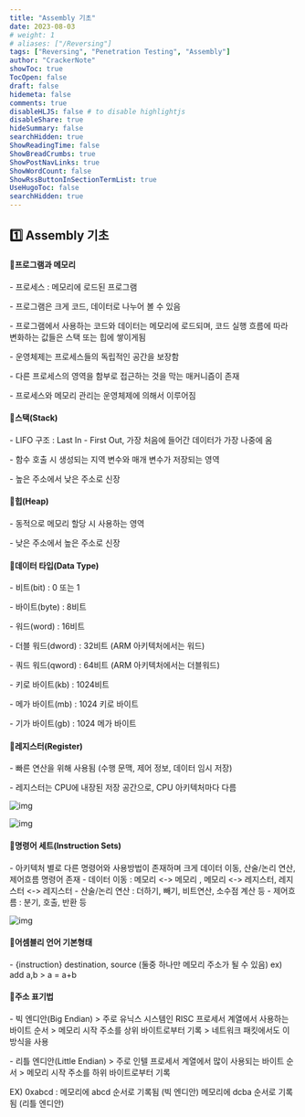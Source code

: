```yaml
---
title: "Assembly 기초"
date: 2023-08-03
# weight: 1
# aliases: ["/Reversing"]
tags: ["Reversing", "Penetration Testing", "Assembly"]
author: "CrackerNote"
showToc: true
TocOpen: false
draft: false
hidemeta: false
comments: true
disableHLJS: false # to disable highlightjs
disableShare: true
hideSummary: false
searchHidden: true
ShowReadingTime: false
ShowBreadCrumbs: true
ShowPostNavLinks: true
ShowWordCount: false
ShowRssButtonInSectionTermList: true
UseHugoToc: false
searchHidden: true
---
```


## 1️⃣ Assembly 기초



#### 📜**프로그램과 메모리**

\- 프로세스 : 메모리에 로드된 프로그램

\- 프로그램은 크게 코드, 데이터로 나누어 볼 수 있음

\- 프로그램에서 사용하는 코드와 데이터는 메모리에 로드되며, 코드 실행 흐름에 따라 변화하는 값들은
 스택 또는 힙에 쌓이게됨

\- 운영체제는 프로세스들의 독립적인 공간을 보장함

\- 다른 프로세스의 영역을 함부로 접근하는 것을 막는 매커니즘이 존재

\- 프로세스와 메모리 관리는 운영체제에 의해서 이루어짐



#### 📜**스택(Stack)**

\- LIFO 구조 : Last In - First Out, 가장 처음에 들어간 데이터가 가장 나중에 옴

\- 함수 호출 시 생성되는 지역 변수와 매개 변수가 저장되는 영역

\- 높은 주소에서 낮은 주소로 신장



#### 📜**힙(Heap)**

\- 동적으로 메모리 할당 시 사용하는 영역

\- 낮은 주소에서 높은 주소로 신장



#### 📜**데이터 타입(Data Type)**

\- 비트(bit) : 0 또는 1

\- 바이트(byte) : 8비트

\- 워드(word) : 16비트

\- 더블 워드(dword) : 32비트 (ARM 아키텍처에서는 워드)

\- 쿼드 워드(qword) : 64비트 (ARM 아키텍처에서는 더블워드)

\- 키로 바이트(kb) : 1024비트

\- 메가 바이트(mb) : 1024 키로 바이트

\- 기가 바이트(gb) : 1024 메가 바이트



#### 📜**레지스터(Register)**

\- 빠른 연산을 위해 사용됨 (수행 문맥, 제어 정보, 데이터 임시 저장)

\- 레지스터는 CPU에 내장된 저장 공간으로, CPU 아키텍처마다 다름

![img](https://blog.kakaocdn.net/dn/cd4591/btqCNaroxCx/la7sGa26EkZcPKXvxDZzS0/img.png)

![img](https://blog.kakaocdn.net/dn/cEiktO/btqCNHCvVOB/VKYEHeS3EDzlQJHejnlFf0/img.png)



#### 📜**명령어 세트(Instruction Sets)**

\- 아키텍처 별로 다른 명령어와 사용방법이 존재하며 크게 데이터 이동, 산술/논리 연산, 제어흐름 명령어 존재
\- 데이터 이동 : 메모리 <-> 메모리 , 메모리 <-> 레지스터, 레지스터 <-> 레지스터
\- 산술/논리 연산 : 더하기, 빼기, 비트연산, 소수점 계산 등
\- 제어흐름 : 분기, 호출, 반환 등

![img](https://blog.kakaocdn.net/dn/cFu11h/btqCMnxK4UJ/QFprzKV1n5SAZu5QwbijU1/img.png)



#### 📜**어셈블리 언어 기본형태**

\- {instruction} destination, source (둘중 하나만 메모리 주소가 될 수 있음)
  ex) add a,b > a = a+b 



#### 📜**주소 표기법**

\- 빅 엔디안(Big Endian)
 \> 주로 유닉스 시스템인 RISC 프로세서 계열에서 사용하는 바이트 순서
 \> 메모리 시작 주소를 상위 바이트로부터 기록
 \> 네트워크 패킷에서도 이 방식을 사용



\- 리틀 엔디안(Little Endian)
 \> 주로 인텔 프로세서 계열에서 많이 사용되는 바이트 순서
 \> 메모리 시작 주소를 하위 바이트로부터 기록

EX) 0xabcd : 메모리에 abcd 순서로 기록됨 (빅 엔디안)
         메모리에 dcba 순서로 기록됨 (리틀 엔디안)
